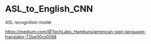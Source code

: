 # ASL_to_English_CNN
ASL recognition model

https://medium.com/@TechLabs_Hamburg/american-sign-language-translator-72be00ce1098
